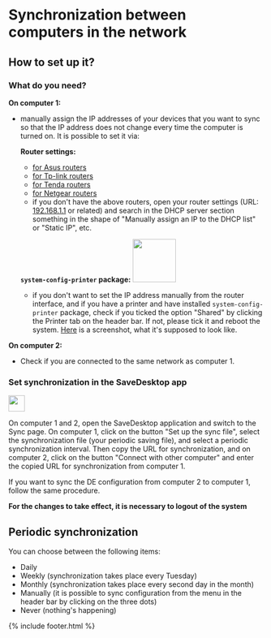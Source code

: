 # Synchronization between computers in the network
## How to set up it?
### What do you need?
**On computer 1:**
- manually assign the IP addresses of your devices that you want to sync so that the IP address does not change every time the computer is turned on. It is possible to set it via:

  **Router settings:**
  - [for Asus routers](https://www.asus.com/support/FAQ/1000906/)
  - [for Tp-link routers](https://www.tp-link.com/us/support/faq/170/)
  - [for Tenda routers](https://www.tendacn.com/faq/3264.html)
  - [for Netgear routers](https://kb.netgear.com/25722/How-do-I-reserve-an-IP-address-on-my-NETGEAR-router)
  - if you don't have the above routers, open your router settings (URL: [192.168.1.1](http://192.168.1.1) or related) and search in the DHCP server section something in the shape of "Manually assign an IP to the DHCP list" or "Static IP", etc.

  **`system-config-printer` package:**  <img src="https://github.com/vikdevelop/SaveDesktop/assets/83600218/ff4e742d-07e2-453f-8ace-b51b4f52d1dd" width="85">

  - if you don't want to set the IP address manually from the router interface, and if you have a printer and have installed `system-config-printer` package, check if you ticked the option "Shared" by clicking the Printer tab on the header bar. If not, please tick it and reboot the system. [Here](https://github-production-user-asset-6210df.s3.amazonaws.com/83600218/272054218-ff17c19b-98f5-41fe-8f34-40de275f0da4.png) is a screenshot, what it's supposed to look like.

**On computer 2:**
- Check if you are connected to the same network as computer 1.

### Set synchronization in the SaveDesktop app
<a href="https://www.youtube.com/watch?v=QccFR06oyXk"><img src="https://github.com/vikdevelop/SaveDesktop/assets/83600218/a4f8da24-7183-49e1-9a58-82092a42f124" height="32"></a>

On computer 1 and 2, open the SaveDesktop application and switch to the Sync page. On computer 1, click on the button "Set up the sync file", select the synchronization file (your periodic saving file), and select a periodic synchronization interval. Then copy the URL for synchronization, and on computer 2, click on the button "Connect with other computer" and enter the copied URL for synchronization from computer 1.

If you want to sync the DE configuration from computer 2 to computer 1, follow the same procedure.

**For the changes to take effect, it is necessary to logout of the system**

## Periodic synchronization
You can choose between the following items:
- Daily
- Weekly (synchronization takes place every Tuesday)
- Monthly (synchronization takes place every second day in the month)
- Manually (it is possible to sync configuration from the menu in the header bar by clicking on the three dots)
- Never (nothing's happening)





{% include footer.html %}
